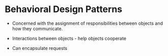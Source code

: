 # Behavioral Design Patterns

* Concerned with the assignment of responsibilities between objects and how they
communicate.

* Interactions between objects - help objects cooperate

* Can encapsulate requests
